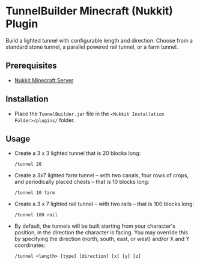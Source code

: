 # TunnelBuilder Minecraft (Nukkit) Plugin

Build a lighted tunnel with configurable length and direction.  Choose from a standard stone tunnel, a parallel powered rail tunnel, or a farm tunnel.

## Prerequisites
- [Nukkit Minecraft Server](https://github.com/PetteriM1/NukkitPetteriM1Edition/releases)

## Installation 
- Place the `TunnelBuilder.jar` file in the `<Nukkit Installation Folder>/plugins/` folder.

## Usage

- Create a 3 x 3 lighted tunnel that is 20 blocks long:

  `/tunnel 20`

- Create a 3x7 lighted farm tunnel – with two canals, four rows of crops, and periodically placed chests – that is 10 blocks long:

  `/tunnel 10 farm`

- Create a 3 x 7 lighted rail tunnel – with two rails – that is 100 blocks long:

  `/tunnel 100 rail`

- By default, the tunnels will be built starting from your character's position, in the direction the character is facing.   You may override this by specifying the direction (north, south, east, or west) and/or X and Y coordinates:

  `/tunnel <length> [type] [direction] [x] [y] [z]`
  

